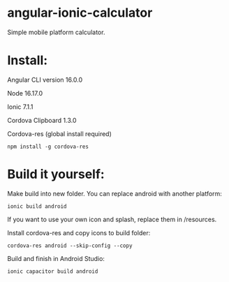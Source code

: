 # angular-ionic-calculator

Simple mobile platform calculator.

# Install:

Angular CLI version 16.0.0

Node 16.17.0

Ionic 7.1.1

Cordova Clipboard 1.3.0

Cordova-res (global install required)

```
npm install -g cordova-res
```

# Build it yourself:

Make build into new folder. You can replace android with another platform:

```
ionic build android
```

If you want to use your own icon and splash, replace them in /resources.

Install cordova-res and copy icons to build folder:

```
cordova-res android --skip-config --copy
```

Build and finish in Android Studio:

```
ionic capacitor build android
```
